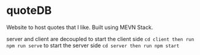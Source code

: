 # quoteDB
Website to host quotes that I like. Built using MEVN Stack.

server and client are decoupled 
to start the client side ```cd client then run npm run serve```
to start the server side ```cd server then run npm start```
